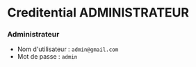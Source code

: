# **Creditential ADMINISTRATEUR**

### Administrateur
- Nom d'utilisateur : `admin@gmail.com`
- Mot de passe : `admin`